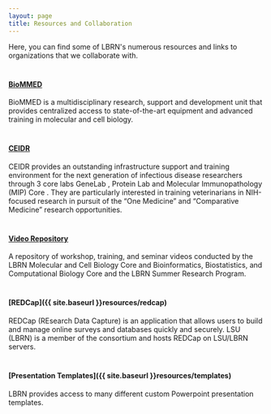 ```yaml
---
layout: page
title: Resources and Collaboration
---
```


<style>
	p { margin-bottom: 40px }
</style>

Here, you can find some of LBRN's numerous resources and links to organizations that we collaborate with.

#### [BioMMED](http://www1.vetmed.lsu.edu/BioMMED/index.html)

BioMMED is a multidisciplinary research, support and development unit that provides centralized access to state-of-the-art equipment and advanced training in molecular and cell biology. 

#### [CEIDR](http://cobre.ceidr.lsu.edu/)

CEIDR provides an outstanding infrastructure support and training environment for the next generation of infectious disease researchers through 3 core labs GeneLab , Protein Lab and Molecular Immunopathology (MIP) Core . They are particularly interested in training veterinarians in NIH-focused research in pursuit of the “One Medicine” and “Comparative Medicine” research opportunities.

#### [Video Repository](https://www.youtube.com/user/LBRNINBRE/videos)

A repository of workshop, training, and seminar videos conducted by the LBRN Molecular and Cell Biology Core and Bioinformatics, Biostatistics, and Computational Biology Core and the LBRN Summer Research Program.

#### [REDCap]({{ site.baseurl }}resources/redcap)

REDCap (REsearch Data Capture) is an application that allows users to build and manage online surveys and databases quickly and securely. LSU (LBRN) is a member of the consortium and hosts REDCap on LSU/LBRN servers.

#### [Presentation Templates]({{ site.baseurl }}resources/templates)

LBRN provides access to many different custom Powerpoint presentation templates.